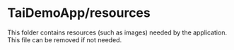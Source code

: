 # TaiDemoApp/resources

This folder contains resources (such as images) needed by the application. This file can
be removed if not needed.
